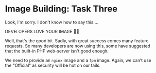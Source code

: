 # Image Building: Task Three

Look, I'm sorry. I don't know how to say this ...

DEVELOPERS LOVE YOUR IMAGE 💖🎉

Well, that's the good bit. Sadly, with great success comes many
feature requests. So many developers are now using this, some
have suggested that the built-in PHP web-server isn't good
enough.

We need to provide an `nginx` image and a `fpm` image. Again,
we can't use the "Official" as security will be hot on our
tails.
